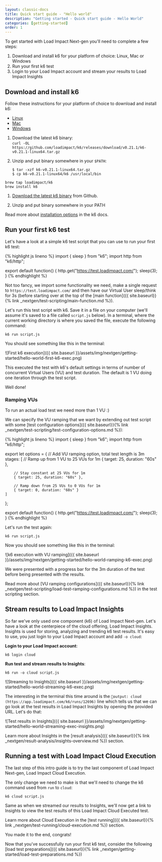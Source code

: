 ```yaml
---
layout: classic-docs
title: Quick start guide - "Hello world"
description: "Getting started - Quick start guide - Hello World"
categories: [getting-started]
order: 1
---
```


To get started with Load Impact Next-gen you'll need to complete a few steps:

1. Download and install k6 for your platform of choice: Linux, Mac or Windows
2. Run your first k6 test
3. Login to your Load Impact account and stream your results to Load Impact Insights

## Download and install k6

Follow these instructions for your platform of choice to download and install k6:

<div class="row platform-tabs">
    <div class="col-12">
        <ul class="nav nav-pills mb-3" role="tablist">
            <li class="nav-item">
                <a class="nav-link active" id="platform-tabs-link-linux" data-toggle="pill" href="#platform-tabs-content-linux" role="tab">Linux</a>
            </li>
            <li class="nav-item">
                <a class="nav-link" id="platform-tabs-link-macos" data-toggle="pill" href="#platform-tabs-content-macos" role="tab">Mac</a>
            </li>
            <li class="nav-item">
                <a class="nav-link" id="platform-tabs-link-windows" data-toggle="pill" href="#platform-tabs-content-windows" role="tab">Windows</a>
            </li>
        </ul>
        <div class="tab-content">
            <div class="tab-pane fade show active" id="platform-tabs-content-linux" role="tabpanel" aria-labelledby="platform-tabs-link-linux">
                <ol>
                    <li>Download the latest k6 binary:<br>
                        <code>curl -OL https://github.com/loadimpact/k6/releases/download/v0.21.1/k6-v0.21.1-linux64.tar.gz</code>
                    </li>
                </ol>
                <ol start="2">
                    <li>Unzip and put binary somewhere in your <code>$PATH</code>:<br>
                        <pre><code>$ tar -xzf k6-v0.21.1-linux64.tar.gz
$ cp k6-v0.21.1-linux64/k6 /usr/local/bin</code></pre>
                    </li>
                </ol>
            </div>
            <div class="tab-pane fade" id="platform-tabs-content-macos" role="tabpanel" aria-labelledby="platform-tabs-link-macos">
                <pre><code>brew tap loadimpact/k6
brew install k6</code></pre>
            </div>
            <div class="tab-pane fade" id="platform-tabs-content-windows" role="tabpanel" aria-labelledby="platform-tabs-link-windows">
                <ol>
                    <li><a href="https://github.com/loadimpact/k6/releases">Download the latest k6 binary</a> from Github.</li>
                </ol>
                <ol start="2">
                    <li>Unzip and put binary somewhere in your PATH</li>
                </ol>
            </div>
        </div>
    </div>
</div>

Read more about [installation options](https://docs.k6.io/docs/installation) in the k6 docs.

## Run your first k6 test

Let's have a look at a simple k6 test script that you can use to run your first k6 test:

{% highlight js lineno %}
import { sleep } from "k6";
import http from "k6/http";

export default function() {
  http.get("https://test.loadimpact.com/");
  sleep(3);
}
{% endhighlight %}

Not too fancy, we import some functionality we need, make a single request to `https://test.loadimpact.com/` and then have our Virtual User sleep/think for 3s (before starting over at the top of the [main function]({{ site.baseurl}}{% link _nextgen/test-scripting/main-function.md %}).

Let's run this test script with k6. Save it in a file on your computer (we'll assume it's saved to a file called `script.js` below). In a terminal, where the current working directory is where you saved the file, execute the following command:

`k6 run script.js`

You should see something like this in the terminal:

![First k6 execution]({{ site.baseurl }}/assets/img/nextgen/getting-started/hello-world-first-k6-exec.png)

This executed the test with k6's default settings in terms of number of concurrent Virtual Users (VU) and test duration. The default is 1 VU doing one iteration through the test script.

Well done!

### Ramping VUs

To run an actual load test we need more than 1 VU :)

We can specify the VU ramping that we want by extending out test script with some [test configuration options]({{ site.baseurl}}{% link _nextgen/test-scripting/test-configuration-options.md %}):

{% highlight js lineno %}
import { sleep } from "k6";
import http from "k6/http";

export let options = {
    // Add VU ramping option, total test length is 3m
    stages: [
        // Ramp up from 1 VU to 25 VUs for 1m
        { target: 25, duration: "60s" },

        // Stay constant at 25 VUs for 1m
        { target: 25, duration: "60s" },

        // Ramp down from 25 VUs to 0 VUs for 1m
        { target: 0, duration: "60s" }
    ]
};

export default function() {
  http.get("https://test.loadimpact.com/");
  sleep(3);
}
{% endhighlight %}

Let's run the test again:

`k6 run script.js`

Now you should see something like this in the terminal:

![k6 execution with VU ramping]({{ site.baseurl }}/assets/img/nextgen/getting-started/hello-world-ramping-k6-exec.png)

We were presented with a progress bar for the 3m duration of the test before being presented with the results.

Read more about [VU ramping configurations]({{ site.baseurl}}{% link _nextgen/test-scripting/load-test-ramping-configurations.md %}) in the test scripting section.

## Stream results to Load Impact Insights

So far we've only used one component (k6) of Load Impact Next-gen. Let's have a look at the centerpiece of the cloud offering, Load Impact Insights. Insights is used for storing, analyzing and trending k6 test results. It's easy to use, you just login to your Load Impact account and add `-o cloud`:

**Login to your Load Impact account**:

`k6 login cloud`

**Run test and stream results to Insights**:

`k6 run -o cloud script.js`

![Streaming to Insights]({{ site.baseurl }}/assets/img/nextgen/getting-started/hello-world-streaming-k6-exec.png)

The interesting in the terminal this time around is the `output: cloud (https://app.loadimpact.com/k6/runs/12696)` line which tells us that we can go look at the test results in Load Impact Insights by opening the provided URL. Let's do that:

![Test results in Insights]({{ site.baseurl }}/assets/img/nextgen/getting-started/hello-world-streaming-exec-insights.png)

Learn more about Insights in the [result analysis]({{ site.baseurl}}{% link _nextgen/result-analysis/insights-overview.md %}) section.

## Running a test with Load Impact Cloud Execution

The last step of this intro guide is to try the last component of Load Impact Next-gen, Load Impact Cloud Execution.

The only change we need to make is that we'll need to change the k6 command used from `run` to `cloud`:

`k6 cloud script.js`

Same as when we streamed our results to Insights, we'll now get a link to Insights to view the test results of this Load Impact Cloud Executed test.

Learn more about Cloud Execution in the [test running]({{ site.baseurl}}{% link _nextgen/test-running/cloud-execution.md %}) section.

You made it to the end, congrats!

Now that you've successfully run your first k6 test, consider the following [load test preparations]({{ site.baseurl}}{% link _nextgen/getting-started/load-test-preparations.md %})
